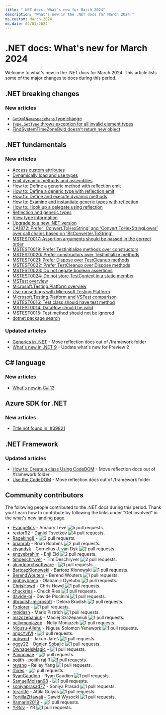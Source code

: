 ```yaml
---
title: ".NET docs: What's new for March 2024"
description: "What's new in the .NET docs for March 2024."
ms.custom: March-2024
ms.date: 04/01/2024
---
```


# .NET docs: What's new for March 2024

Welcome to what's new in the .NET docs for March 2024. This article lists some of the major changes to docs during this period.

## .NET breaking changes

### New articles

- [`GetXmlNamespaceMaps` type change](../core/compatibility/wpf/9.0/xml-namespace-maps.md)
- [`Type.GetType` throws exception for all invalid element types](../core/compatibility/core-libraries/8.0/type-gettype.md)
- [FindSystemTimeZoneById doesn't return new object](../core/compatibility/core-libraries/8.0/timezoneinfo-object.md)

## .NET fundamentals

### New articles

- [Access custom attributes](../fundamentals/reflection/accessing-custom-attributes.md)
- [Dynamically load and use types](../fundamentals/reflection/dynamically-loading-and-using-types.md)
- [Emit dynamic methods and assemblies](../fundamentals/reflection/emitting-dynamic-methods-and-assemblies.md)
- [How to: Define a generic method with reflection emit](../fundamentals/reflection/how-to-define-a-generic-method-with-reflection-emit.md)
- [How to: Define a generic type with reflection emit](../fundamentals/reflection/how-to-define-a-generic-type-with-reflection-emit.md)
- [How to: Define and execute dynamic methods](../fundamentals/reflection/how-to-define-and-execute-dynamic-methods.md)
- [How to: Examine and instantiate generic types with reflection](../fundamentals/reflection/how-to-examine-and-instantiate-generic-types-with-reflection.md)
- [How to: Hook up a delegate using reflection](../fundamentals/reflection/how-to-hook-up-a-delegate-using-reflection.md)
- [Reflection and generic types](../fundamentals/reflection/reflection-and-generic-types.md)
- [View type information](../fundamentals/reflection/viewing-type-information.md)
- [Upgrade to a new .NET version](../core/install/upgrade.md)
- [CA1872: Prefer 'Convert.ToHexString' and 'Convert.ToHexStringLower' over call chains based on 'BitConverter.ToString'](../fundamentals/code-analysis/quality-rules/ca1872.md)
- [MSTEST0017: Assertion arguments should be passed in the correct order](../core/testing/mstest-analyzers/mstest0017.md)
- [MSTEST0019: Prefer TestInitialize methods over constructors](../core/testing/mstest-analyzers/mstest0019.md)
- [MSTEST0020: Prefer constructors over TestInitialize methods](../core/testing/mstest-analyzers/mstest0020.md)
- [MSTEST0021: Prefer Dispose over TestCleanup methods](../core/testing/mstest-analyzers/mstest0021.md)
- [MSTEST0022: Prefer TestCleanup over Dispose methods](../core/testing/mstest-analyzers/mstest0022.md)
- [MSTEST0023: Do not negate boolean assertions](../core/testing/mstest-analyzers/mstest0023.md)
- [MSTEST0024: Do not store TestContext in a static member](../core/testing/mstest-analyzers/mstest0024.md)
- [MSTest overview](../core/testing/unit-testing-mstest-intro.md)
- [Microsoft.Testing.Platform overview](../core/testing/unit-testing-platform-intro.md)
- [Use runsettings with Microsoft.Testing.Platform](../core/testing/unit-testing-platform-runsettings.md)
- [Microsoft.Testing.Platform and VSTest comparison](../core/testing/unit-testing-platform-vs-vstest.md)
- [MSTEST0016: Test class should have test method](../core/testing/mstest-analyzers/mstest0016.md)
- [MSTEST0014: DataRow should be valid](../core/testing/mstest-analyzers/mstest0014.md)
- [MSTEST0015: Test method should not be ignored](../core/testing/mstest-analyzers/mstest0015.md)
- [dotnet package search](../core/tools/dotnet-package-search.md)

### Updated articles

- [Generics in .NET](../standard/generics/index.md) - Move reflection docs out of /framework folder
- [What's new in .NET 9](../core/whats-new/dotnet-9/overview.md) - Update what's new for Preview 2

## C# language

### New articles

- [What's new in C# 13](../csharp/whats-new/csharp-13.md)

## Azure SDK for .NET

### New articles

- [Title not found in: #39821](../azure/ai/get-started-app-chat-scaling-with-azure-container-apps.md)

## .NET Framework

### Updated articles

- [How to: Create a class Using CodeDOM](../framework/reflection-and-codedom/how-to-create-a-class-using-codedom.md) - Move reflection docs out of /framework folder
- [Use the CodeDOM](../framework/reflection-and-codedom/using-the-codedom.md) - Move reflection docs out of /framework folder

## Community contributors

The following people contributed to the .NET docs during this period. Thank you! Learn how to contribute by following the links under "Get involved" in the [what's new landing page](index.yml).

- [Evangelink](https://github.com/Evangelink) - Amaury Levé ![5 pull requests.](https://img.shields.io/badge/Merged%20Pull%20Requests-5-green)
- [rextor92](https://github.com/rextor92) - Daniel Tsvetkov ![4 pull requests.](https://img.shields.io/badge/Merged%20Pull%20Requests-4-green)
- [Rageking8](https://github.com/Rageking8) -  ![3 pull requests.](https://img.shields.io/badge/Merged%20Pull%20Requests-3-green)
- [brianrob](https://github.com/brianrob) - Brian Robbins ![2 pull requests.](https://img.shields.io/badge/Merged%20Pull%20Requests-2-green)
- [cjvandyk](https://github.com/cjvandyk) - Cornelius J. van Dyk ![2 pull requests.](https://img.shields.io/badge/Merged%20Pull%20Requests-2-green)
- [engyebrahim](https://github.com/engyebrahim) - Enji Eid ![2 pull requests.](https://img.shields.io/badge/Merged%20Pull%20Requests-2-green)
- [timdeschryver](https://github.com/timdeschryver) - Tim Deschryver ![2 pull requests.](https://img.shields.io/badge/Merged%20Pull%20Requests-2-green)
- [alundporchsoftware](https://github.com/alundporchsoftware) -  ![1 pull requests.](https://img.shields.io/badge/Merged%20Pull%20Requests-1-green)
- [BartoszKlonowski](https://github.com/BartoszKlonowski) - Bartosz Klonowski ![1 pull requests.](https://img.shields.io/badge/Merged%20Pull%20Requests-1-green)
- [BerendWouters](https://github.com/BerendWouters) - Berend Wouters ![1 pull requests.](https://img.shields.io/badge/Merged%20Pull%20Requests-1-green)
- [bigboybamo](https://github.com/bigboybamo) - Olabamiji Oyetubo ![1 pull requests.](https://img.shields.io/badge/Merged%20Pull%20Requests-1-green)
- [ChrisHowd](https://github.com/ChrisHowd) - Chris Howd ![1 pull requests.](https://img.shields.io/badge/Merged%20Pull%20Requests-1-green)
- [chuckries](https://github.com/chuckries) - Chuck Ries ![1 pull requests.](https://img.shields.io/badge/Merged%20Pull%20Requests-1-green)
- [davide-pi](https://github.com/davide-pi) - Davide Piccinini ![1 pull requests.](https://img.shields.io/badge/Merged%20Pull%20Requests-1-green)
- [dbradish-microsoft](https://github.com/dbradish-microsoft) - Delora Bradish ![1 pull requests.](https://img.shields.io/badge/Merged%20Pull%20Requests-1-green)
- [Fxplorer](https://github.com/Fxplorer) -  ![1 pull requests.](https://img.shields.io/badge/Merged%20Pull%20Requests-1-green)
- [mpidash](https://github.com/mpidash) - Mario Pistrich ![1 pull requests.](https://img.shields.io/badge/Merged%20Pull%20Requests-1-green)
- [mszczepaniuk](https://github.com/mszczepaniuk) - Maciej Szczepaniuk ![1 pull requests.](https://img.shields.io/badge/Merged%20Pull%20Requests-1-green)
- [nellymonjazeb](https://github.com/nellymonjazeb) - Nelly Monjazeb ![1 pull requests.](https://img.shields.io/badge/Merged%20Pull%20Requests-1-green)
- [Nigusu-Allehu](https://github.com/Nigusu-Allehu) - Nigusu Solomon Yenework ![1 pull requests.](https://img.shields.io/badge/Merged%20Pull%20Requests-1-green)
- [nnpcYvIVl](https://github.com/nnpcYvIVl) -  ![1 pull requests.](https://img.shields.io/badge/Merged%20Pull%20Requests-1-green)
- [nohwnd](https://github.com/nohwnd) - Jakub Jareš ![1 pull requests.](https://img.shields.io/badge/Merged%20Pull%20Requests-1-green)
- [oggy22](https://github.com/oggy22) - Ognjen Sobajic ![1 pull requests.](https://img.shields.io/badge/Merged%20Pull%20Requests-1-green)
- [OwnageIsMagic](https://github.com/OwnageIsMagic) -  ![1 pull requests.](https://img.shields.io/badge/Merged%20Pull%20Requests-1-green)
- [Pannoniae](https://github.com/Pannoniae) -  ![1 pull requests.](https://img.shields.io/badge/Merged%20Pull%20Requests-1-green)
- [pojith](https://github.com/pojith) - pojith raj R ![1 pull requests.](https://img.shields.io/badge/Merged%20Pull%20Requests-1-green)
- [reyang](https://github.com/reyang) - Reiley Yang ![1 pull requests.](https://img.shields.io/badge/Merged%20Pull%20Requests-1-green)
- [rhires](https://github.com/rhires) -  ![1 pull requests.](https://img.shields.io/badge/Merged%20Pull%20Requests-1-green)
- [RyanGaudion](https://github.com/RyanGaudion) - Ryan Gaudion ![1 pull requests.](https://img.shields.io/badge/Merged%20Pull%20Requests-1-green)
- [SamuelMoisan98](https://github.com/SamuelMoisan98) -  ![1 pull requests.](https://img.shields.io/badge/Merged%20Pull%20Requests-1-green)
- [soniyaprasad77](https://github.com/soniyaprasad77) - Soniya Prasad ![1 pull requests.](https://img.shields.io/badge/Merged%20Pull%20Requests-1-green)
- [toraritte](https://github.com/toraritte) - Attila Gulyas ![1 pull requests.](https://img.shields.io/badge/Merged%20Pull%20Requests-1-green)
- [TortillaZHawaii](https://github.com/TortillaZHawaii) - Dawid Wysocki ![1 pull requests.](https://img.shields.io/badge/Merged%20Pull%20Requests-1-green)
- [Xamarin2019](https://github.com/Xamarin2019) -  ![1 pull requests.](https://img.shields.io/badge/Merged%20Pull%20Requests-1-green)
- [Y-Rov](https://github.com/Y-Rov) - YR ![1 pull requests.](https://img.shields.io/badge/Merged%20Pull%20Requests-1-green)
